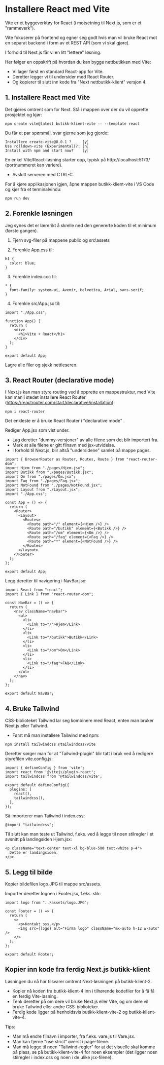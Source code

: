 # Installere React med Vite

Vite er et byggeverktøy for React (i motsetning til Next.js, som er et "rammeverk").

Vite fokuserer på frontend og egner seg godt hvis man vil bruke React mot en separat backend i form av et REST API (som vi skal gjøre).

I forhold til Next.js får vi en litt "lettere" løsning.

Her følger en oppskrift på hvordan du kan bygge nettbutikken med Vite:

- Vi lager først en standard React-app for Vite.
- Deretter legger vi til undersider med React Router.
- Og kopierer til slutt inn kode fra "Next nettbutikk-klient" versjon 4.

## 1. Installere React med Vite

Det gjøres omtrent som for Next. Stå i mappen over der du vil opprette prosjektet og kjør:

```
npm create vite@latest butikk-klient-vite -- --template react
```

Du får et par spørsmål, svar gjerne som jeg gjorde:

```
Installere create-vite@8.0.1 ?     [y]
Use rolldown-vite (Experimental)?: [n]
Install with npm and start now?    [y]
```

En enkel Vite/React-løsning starter opp, typisk på http://localhost:5173/ (portnummeret kan variere).

- Avslutt serveren med CTRL-C.

For å kjøre applikasjonen igjen, åpne mappen butikk-klient-vite i VS Code og kjør fra et terminalvindu:

```
npm run dev
```

## 2. Forenkle løsningen

Jeg synes det er lærerikt å skrelle ned den genererte koden til et minimum (første gangen).

1. Fjern svg-filer på mappene public og src\assets

2. Forenkle App.css til:

```
h1 {
  color: blue;
}
```

3. Forenkle index.ccc til:

```
* {
  font-family: system-ui, Avenir, Helvetica, Arial, sans-serif;
}
```

4. Forenkle src/App.jsx til:

```
import "./App.css";

function App() {
  return (
    <div>
      <h1>Vite + React</h1>
    </div>
  );
}

export default App;
```

Lagre alle filer og sjekk nettleseren.

## 3. React Router (declarative mode)

I Next.js kan man styre routing ved å opprette en mappestruktur, med Vite kan man i stedet installere React Router (https://reactrouter.com/start/declarative/installation):

```
npm i react-router
```

Det enkleste er å bruke React Router i "declarative mode" .

Rediger App.jsx som vist under.

- Lag deretter "dummy-versjoner" av alle filene som det blir importert fra.
- Merk at alle filene er gitt filnavn med jsx-utvidelse.
- I forhold til Next.js, blir altså "undersidene" samlet på mappe pages.

```
import { BrowserRouter as Router, Routes, Route } from "react-router-dom";
import Hjem from "./pages/Hjem.jsx";
import Butikk from "./pages/Butikk.jsx";
import Om from "./pages/Om.jsx";
import Faq from "./pages/Faq.jsx";
import NotFound from "./pages/NotFound.jsx";
import Layout from "./Layout.jsx";
import "./App.css";

const App = () => {
  return (
    <Router>
      <Layout>
        <Routes>
          <Route path="/" element={<Hjem />} />
          <Route path="/butikk" element={<Butikk />} />
          <Route path="/om" element={<Om />} />
          <Route path="/faq" element={<Faq />} />
          <Route path="*" element={<NotFound />} />
        </Routes>
      </Layout>
    </Router>
  );
};

export default App;
```

Legg deretter til navigering i NavBar.jsx:

```
import React from "react";
import { Link } from "react-router-dom";

const NavBar = () => {
  return (
    <nav className="navbar">
      <ul>
        <li>
          <Link to="/">Hjem</Link>
        </li>
        <li>
          <Link to="/butikk">Butikk</Link>
        </li>
        <li>
          <Link to="/om">Om</Link>
        </li>
        <li>
          <Link to="/faq">FAQ</Link>
        </li>
      </ul>
    </nav>
  );
};

export default NavBar;

```

## 4. Bruke Tailwind

CSS-biblioteket Tailwind lar seg kombinere med React, enten man bruker Next.js eller Tailwind.

- Først må man installere Tailwind med npm:

```
npm install tailwindcss @tailwindcss/vite
```

Deretter sørger man for at "Tailwind-plugin" blir tatt i bruk ved å redigere styrefilen vite.config.js:

```
import { defineConfig } from 'vite';
import react from '@vitejs/plugin-react';
import tailwindcss from '@tailwindcss/vite';

export default defineConfig({
  plugins: [
    react(),
    tailwindcss(),
  ],
});
```

Så importerer man Tailwind i index.css:

```
@import "tailwindcss";
```

Til slutt kan man teste ut Tailwind, f.eks. ved å legge til noen stilregler i et avsnitt på landingsiden Hjem.jsx:

```
<p className="text-center text-xl bg-blue-500 text-white p-4">
  Dette er landingsiden.
</p>
```

## 5. Legg til bilde

Kopier bildefilen logo.JPG til mappe src/assets.

Importer deretter logoen i Footer.jsx, f.eks. slik:

```
import logo from "../assets/logo.JPG";

const Footer = () => {
  return (
    <>
      <p>Kontakt oss.</p>
      <img src={logo} alt="Firma logo" className="mx-auto h-12 w-auto" />
    </>
  );
};

export default Footer;
```

## Kopier inn kode fra ferdig Next.js butikk-klient

Løsningen du nå har tilsvarer omtrent Next-løsningen på butikk-klient-2.

- Kopier nå koden fra butikk-klient-4 inn i tilhørende kodefiler for å få få en ferdig Vite-løsning.
- Tenk deretter på om dere vil bruke Next.js eller Vite, og om dere vil bruke Tailwind eller andre CSS-biblioteker.
- Ferdig kode ligger på henholdsvis butikk-klient-vite-2 og butikk-klient-vite-4.

Tips:

- Man må endre filnavn i importer, fra f.eks. vare.js til Vare.jsx.
- Man kan fjerne "use strict" øverst i page-filene.
- Man må legge til noen "Tailwind-regler" for at det visuelle skal komme på plass, se på butikk-klient-vite-4 for noen eksempler (det ligger noen stilregler i index.css og noen i de ulike jsx-filene).
